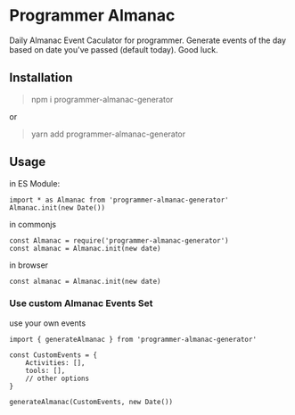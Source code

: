 # Programmer Almanac

Daily Almanac Event Caculator for programmer.
Generate events of the day based on date you've passed (default today).
Good luck.

## Installation
> npm i programmer-almanac-generator

or
> yarn add programmer-almanac-generator

## Usage

in ES Module:
```
import * as Almanac from 'programmer-almanac-generator'
Almanac.init(new Date())
```

in commonjs
```
const Almanac = require('programmer-almanac-generator')
const almanac = Almanac.init(new date)
```

in browser
```
const almanac = Almanac.init(new date)
```

### Use custom Almanac Events Set

use your own events
```
import { generateAlmanac } from 'programmer-almanac-generator'

const CustomEvents = {
	Activities: [],
	tools: [],
	// other options
}

generateAlmanac(CustomEvents, new Date())
```